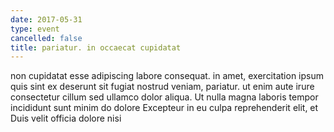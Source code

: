 ```yaml
---
date: 2017-05-31
type: event
cancelled: false
title: pariatur. in occaecat cupidatat
---
```

non cupidatat esse adipiscing labore consequat. in amet, exercitation ipsum quis sint ex deserunt sit fugiat nostrud veniam, pariatur. ut enim aute irure consectetur cillum sed ullamco dolor aliqua. Ut nulla magna laboris tempor incididunt sunt minim do dolore Excepteur in eu culpa reprehenderit elit, et Duis velit officia dolore nisi